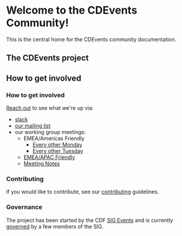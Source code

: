 # Welcome to the CDEvents Community!

This is the central home for the CDEvents community documentation.

## The CDEvents project

## How to get involved

### How to get involved

[Reach out](governance.md#project-communication-channels) to see what we're up
via:

* [slack](https://cdeliveryfdn.slack.com/archives/C030SKZ0F4K)
* [our mailing list](https://groups.google.com/g/cdevents-dev)
* our working group meetings:
  * EMEA/Americas Friendly
    * [Every other Monday](https://calendar.google.com/event?action=TEMPLATE&tmeid=aWhyZjVwb3F2MnY2bml0anUyNDRvazdkdWpfMjAyMjA4MDlUMTUwMDAwWiBsaW51eGZvdW5kYXRpb24ub3JnX21oZjBrbWdlZG42N2lobmk4cjEyOWF2cDI0QGc&tmsrc=linuxfoundation.org_mhf0kmgedn67ihni8r129avp24%40group.calendar.google.com&scp=ALL)
    * [Every other Tuesday](https://calendar.google.com/calendar/event?action=TEMPLATE&tmeid=aXFsNTRndW8yb2FmajBzYzQxaGliczhrdjVfMjAyMzEwMTZUMTUwMDAwWiBsaW51eGZvdW5kYXRpb24ub3JnX21oZjBrbWdlZG42N2lobmk4cjEyOWF2cDI0QGc&tmsrc=linuxfoundation.org_mhf0kmgedn67ihni8r129avp24%40group.calendar.google.com&scp=ALL)
  * [EMEA/APAC Friendly](https://calendar.google.com/calendar/event?action=TEMPLATE&tmeid=YmV1Mmdna3RnbnYwZmszZm5nNTY2cTNuZmxfMjAyMzEwMzBUMTEwMDAwWiBsaW51eGZvdW5kYXRpb24ub3JnX21oZjBrbWdlZG42N2lobmk4cjEyOWF2cDI0QGc&tmsrc=linuxfoundation.org_mhf0kmgedn67ihni8r129avp24%40group.calendar.google.com&scp=ALL)
  * [Meeting Notes](working-group-notes.md)

### Contributing

If you would like to contribute, see our [contributing](https://github.com/cdevents/.github/blob/main/docs/CONTRIBUTING.md)
guidelines.

### Governance

The project has been started by the CDF
[SIG Events](https://github.com/cdfoundation/sig-events) and is currently
[governed](governance.md) by a few members of the SIG.

